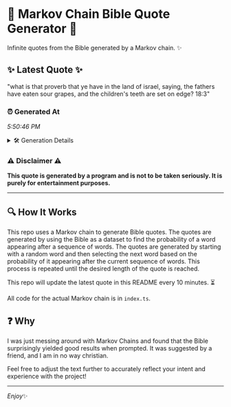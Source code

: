 # 📖 Markov Chain Bible Quote Generator 📖

Infinite quotes from the Bible generated by a Markov chain. ✨

## ✨ Latest Quote ✨
"what is that proverb that ye have in the land of israel, saying, the fathers have eaten sour grapes, and the children's teeth are set on edge? 18:3"

### ⏰ Generated At
*5:50:46 PM*

<details>
    <summary>🛠️ Generation Details</summary>
    <p>
        <strong>🌱 Seed:</strong> what<br>
        <strong>🔄 Iterations:</strong> 27<br>
        <strong>📜 Context History:</strong><br>[ what ]: is<br>[ what, is ]: that<br>[ what, is, that ]: proverb<br>[ what, is, that, proverb ]: that<br>[ what, is, that, proverb, that ]: ye<br>[ what, is, that, proverb, that, ye ]: have<br>[ is, that, proverb, that, ye, have ]: in<br>[ that, proverb, that, ye, have, in ]: the<br>[ proverb, that, ye, have, in, the ]: land<br>[ that, ye, have, in, the, land ]: of<br>[ ye, have, in, the, land, of ]: israel,<br>[ have, in, the, land, of, israel, ]: saying,<br>[ in, the, land, of, israel,, saying, ]: the<br>[ the, land, of, israel,, saying,, the ]: fathers<br>[ land, of, israel,, saying,, the, fathers ]: have<br>[ of, israel,, saying,, the, fathers, have ]: eaten<br>[ israel,, saying,, the, fathers, have, eaten ]: sour<br>[ saying,, the, fathers, have, eaten, sour ]: grapes,<br>[ the, fathers, have, eaten, sour, grapes, ]: and<br>[ fathers, have, eaten, sour, grapes,, and ]: the<br>[ have, eaten, sour, grapes,, and, the ]: children's<br>[ eaten, sour, grapes,, and, the, children's ]: teeth<br>[ sour, grapes,, and, the, children's, teeth ]: are<br>[ grapes,, and, the, children's, teeth, are ]: set<br>[ and, the, children's, teeth, are, set ]: on<br>[ the, children's, teeth, are, set, on ]: edge?<br>[ children's, teeth, are, set, on, edge? ]: 18:3<br>
    </p>
</details>

### ⚠️ Disclaimer ⚠️
**This quote is generated by a program and is not to be taken seriously. It is purely for entertainment purposes.**

---

## 🔍 How It Works

This repo uses a Markov chain to generate Bible quotes. The quotes are generated by using the Bible as a dataset to find the probability of a word appearing after a sequence of words. The quotes are generated by starting with a random word and then selecting the next word based on the probability of it appearing after the current sequence of words. This process is repeated until the desired length of the quote is reached.

This repo will update the latest quote in this README every 10 minutes. ⏳

All code for the actual Markov chain is in `index.ts`.

## ❓ Why

I was just messing around with Markov Chains and found that the Bible surprisingly yielded good results when prompted. 
It was suggested by a friend, and I am in no way christian.

Feel free to adjust the text further to accurately reflect your intent and experience with the project!

---

*Enjoy*✨
